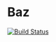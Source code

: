 # Baz

[![Build Status](https://travis-ci.org/dejakaymac/Baz.jl.png)](https://travis-ci.org/dejakaymac/Baz.jl)
